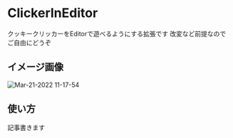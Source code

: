 # ClickerInEditor

クッキークリッカーをEditorで遊べるようにする拡張です
改変など前提なのでご自由にどうぞ

## イメージ画像

![Mar-21-2022 11-17-54](https://user-images.githubusercontent.com/17377478/159198837-6398b843-544d-4f6d-a635-85aaf9cd8c0b.gif)

## 使い方
記事書きます
